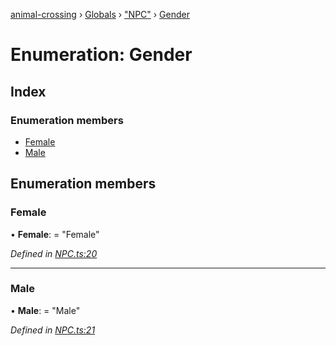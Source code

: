 [animal-crossing](../README.md) › [Globals](../globals.md) › ["NPC"](../modules/_npc_.md) › [Gender](_npc_.gender.md)

# Enumeration: Gender

## Index

### Enumeration members

* [Female](_npc_.gender.md#female)
* [Male](_npc_.gender.md#male)

## Enumeration members

###  Female

• **Female**: = "Female"

*Defined in [NPC.ts:20](https://github.com/Norviah/animal-crossing/blob/37a256e/module/types/NPC.ts#L20)*

___

###  Male

• **Male**: = "Male"

*Defined in [NPC.ts:21](https://github.com/Norviah/animal-crossing/blob/37a256e/module/types/NPC.ts#L21)*

